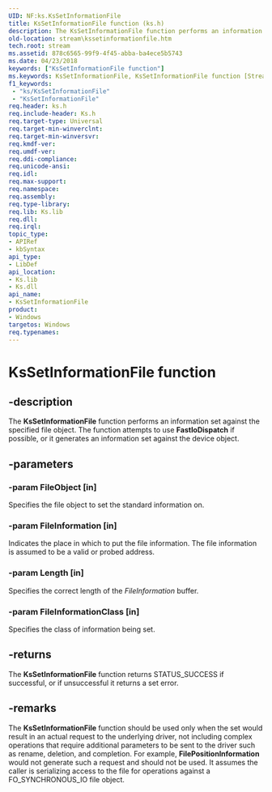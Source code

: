 ```yaml
---
UID: NF:ks.KsSetInformationFile
title: KsSetInformationFile function (ks.h)
description: The KsSetInformationFile function performs an information set against the specified file object. The function attempts to use FastIoDispatch if possible, or it generates an information set against the device object.
old-location: stream\kssetinformationfile.htm
tech.root: stream
ms.assetid: 878c6565-99f9-4f45-abba-ba4ece5b5743
ms.date: 04/23/2018
keywords: ["KsSetInformationFile function"]
ms.keywords: KsSetInformationFile, KsSetInformationFile function [Streaming Media Devices], ks/KsSetInformationFile, ksfunc_338e56fe-b32d-4c9e-920f-9a5af1c5fdf3.xml, stream.kssetinformationfile
f1_keywords:
 - "ks/KsSetInformationFile"
 - "KsSetInformationFile"
req.header: ks.h
req.include-header: Ks.h
req.target-type: Universal
req.target-min-winverclnt: 
req.target-min-winversvr: 
req.kmdf-ver: 
req.umdf-ver: 
req.ddi-compliance: 
req.unicode-ansi: 
req.idl: 
req.max-support: 
req.namespace: 
req.assembly: 
req.type-library: 
req.lib: Ks.lib
req.dll: 
req.irql: 
topic_type:
- APIRef
- kbSyntax
api_type:
- LibDef
api_location:
- Ks.lib
- Ks.dll
api_name:
- KsSetInformationFile
product:
- Windows
targetos: Windows
req.typenames: 
---
```


# KsSetInformationFile function


## -description


The <b>KsSetInformationFile</b> function performs an information set against the specified file object. The function attempts to use <b>FastIoDispatch</b> if possible, or it generates an information set against the device object.


## -parameters




### -param FileObject [in]

Specifies the file object to set the standard information on.


### -param FileInformation [in]

Indicates the place in which to put the file information. The file information is assumed to be a valid or probed address.


### -param Length [in]

Specifies the correct length of the <i>FileInformation</i> buffer.


### -param FileInformationClass [in]

Specifies the class of information being set.


## -returns



The <b>KsSetInformationFile</b> function returns STATUS_SUCCESS if successful, or if unsuccessful it returns a set error.




## -remarks



The <b>KsSetInformationFile</b> function should be used only when the set would result in an actual request to the underlying driver, not including complex operations that require additional parameters to be sent to the driver such as rename, deletion, and completion. For example, <b>FilePositionInformation</b> would not generate such a request and should not be used. It assumes the caller is serializing access to the file for operations against a FO_SYNCHRONOUS_IO file object.



